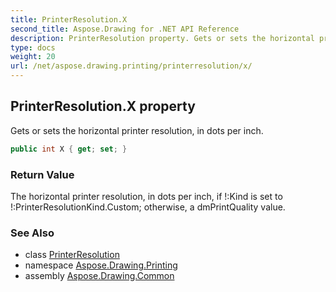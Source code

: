 ```yaml
---
title: PrinterResolution.X
second_title: Aspose.Drawing for .NET API Reference
description: PrinterResolution property. Gets or sets the horizontal printer resolution in dots per inch
type: docs
weight: 20
url: /net/aspose.drawing.printing/printerresolution/x/
---
```

## PrinterResolution.X property

Gets or sets the horizontal printer resolution, in dots per inch.

```csharp
public int X { get; set; }
```

### Return Value

The horizontal printer resolution, in dots per inch, if !:Kind is set to !:PrinterResolutionKind.Custom; otherwise, a dmPrintQuality value.

### See Also

* class [PrinterResolution](../)
* namespace [Aspose.Drawing.Printing](../../printerresolution/)
* assembly [Aspose.Drawing.Common](../../../)


